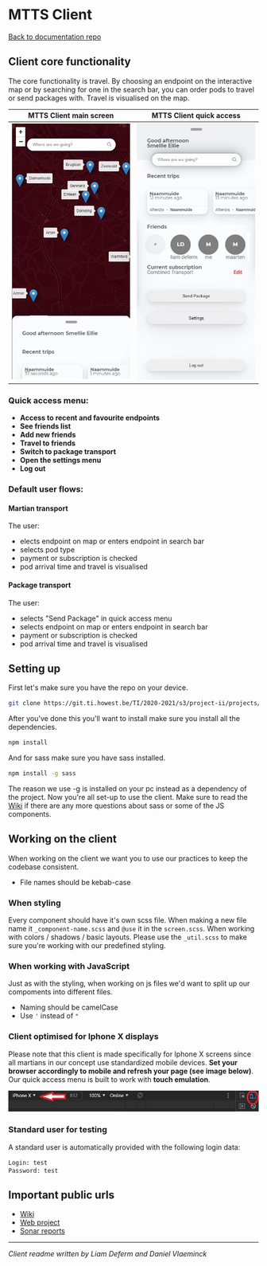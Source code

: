 # MTTS Client

[Back to documentation repo](https://git.ti.howest.be/TI/2020-2021/s3/project-ii/projects/groep-15/documentation)

## Client core functionality

The core functionality is travel. By choosing an endpoint on the interactive map or by searching for 
one in the search bar, you can order pods to travel or send packages with. Travel is visualised on the map.

MTTS Client main screen             |  MTTS Client quick access
:-------------------------:|:-------------------------:|
![](img/mtts%20main%20screen.jpg)  |  ![](img/mtts%20quick%20access.jpg)

### Quick access menu:

* **Access to recent and favourite endpoints**
* **See friends list**
* **Add new friends**
* **Travel to friends**
* **Switch to package transport**
* **Open the settings menu**
* **Log out**

### Default user flows:

#### Martian transport
The user:
* elects endpoint on map or enters endpoint in search bar
* selects pod type
* payment or subscription is checked
* pod arrival time and travel is visualised

#### Package transport

The user:
* selects "Send Package" in quick access menu
* selects endpoint on map or enters endpoint in search bar
* payment or subscription is checked
* pod arrival time and travel is visualised

## Setting up
First let's make sure you have the repo on your device.
```bash
git clone https://git.ti.howest.be/TI/2020-2021/s3/project-ii/projects/groep-15/client.git
```
After you've done this you'll want to install make sure you install all the dependencies.
```bash
npm install
```
And for sass make sure you have sass installed.
```bash
npm install -g sass
```
The reason we use -g is installed on your pc instead as a dependency of the project.
Now you're  all set-up to use the client. Make sure to read the [Wiki](https://git.ti.howest.be/TI/2020-2021/s3/project-ii/projects/groep-15/client/-/wikis/home) if there are any more questions about sass or some of the JS components.

## Working on the client
When working on the client we want you to use our practices to keep the codebase consistent.

* File names should be kebab-case

### When styling
Every component should have it's own scss file. 
When making a new file name it `_component-name.scss` and `@use` it in the `screen.scss`.
When working with colors / shadows / basic layouts. Please use the `_util.scss` to make sure you're working with our predefined styling.

### When working with JavaScript
Just as with the styling, when working on js files we'd want to split up our compoments into different files.
* Naming should be camelCase
* Use `'` instead of `"`

### Client optimised for Iphone X displays

Please note that this client is made specifically for Iphone X screens since all martians in our concept use standardized mobile devices. 
**Set your browser accordingly to mobile and refresh your page (see image below)**. Our quick access menu is built to work with **touch emulation**.

![](img/Iphone%20X%20setting.jpg)

### Standard user for testing

A standard user is automatically provided with the following login data:

```
Login: test
Password: test
```

## Important public urls  
* [Wiki](https://git.ti.howest.be/TI/2020-2021/s3/project-ii/projects/groep-15/client/-/wikis/home)
* [Web project](https://project-ii.ti.howest.be/mars-15/)
* [Sonar reports](https://sonar.ti.howest.be/sonar/dashboard?id=2020.project-ii%3Amars-client-15)

---

*Client readme written by Liam Deferm and Daniel Vlaeminck*